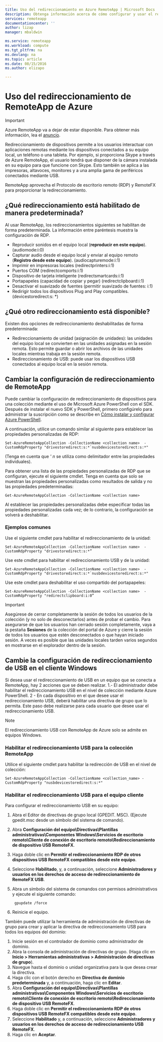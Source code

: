 ```yaml
---
title: Uso del redireccionamiento en Azure RemoteApp | Microsoft Docs
description: Obtenga información acerca de cómo configurar y usar el redireccionamiento en RemoteApp
services: remoteapp
documentationcenter: ''
author: lizap
manager: mbaldwin

ms.service: remoteapp
ms.workload: compute
ms.tgt_pltfrm: na
ms.devlang: na
ms.topic: article
ms.date: 08/15/2016
ms.author: elizapo

---
```

# Uso del redireccionamiento de RemoteApp de Azure
> [!IMPORTANT]
> Azure RemoteApp va a dejar de estar disponible. Para obtener más información, lea el [anuncio](https://go.microsoft.com/fwlink/?linkid=821148).
> 
> 

Redireccionamiento de dispositivos permite a los usuarios interactuar con aplicaciones remotas mediante los dispositivos conectados a su equipo local, un teléfono o una tableta. Por ejemplo, si proporciona Skype a través de Azure RemoteApp, el usuario tendrá que disponer de la cámara instalada en su equipo para que funcione con Skype. Esto también se aplica a las impresoras, altavoces, monitores y a una amplia gama de periféricos conectados mediante USB.

RemoteApp aprovecha el Protocolo de escritorio remoto (RDP) y RemoteFX para proporcionar la redireccionamiento.

## ¿Qué redireccionamiento está habilitado de manera predeterminada?
Al usar RemoteApp, los redireccionamientos siguientes se habilitan de forma predeterminada. La información entre paréntesis muestra la configuración de RDP.

* Reproducir sonidos en el equipo local (**reproducir en este equipo**). (audiomode:i:0)
* Capturar audio desde el equipo local y enviar al equipo remoto (**Registro desde este equipo**). (audiocapturemode:i:1)
* Imprimir en impresoras locales (redirectprinters:i:1)
* Puertos COM (redirectcomports:i:1)
* Dispositivo de tarjeta inteligente (redirectsmartcards:i:1)
* Portapapeles (capacidad de copiar y pegar) (redirectclipboard:i:1)
* Desactivar el suavizado de fuentes (permitir suavizado de fuentes: i:1)
* Redirigir todos los dispositivos Plug and Play compatibles. (devicestoredirect:s: *)

## ¿Qué otro redireccionamiento está disponible?
Existen dos opciones de redireccionamiento deshabilitadas de forma predeterminada:

* Redireccionamiento de unidad (asignación de unidades): las unidades del equipo local se convierten en las unidades asignadas en la sesión remota. Esto permite guardar o abrir los archivos de las unidades locales mientras trabaja en la sesión remota.
* Redireccionamiento de USB: puede usar los dispositivos USB conectados al equipo local en la sesión remota.

## Cambiar la configuración de redireccionamiento de RemoteApp
Puede cambiar la configuración de redireccionamiento de dispositivos para una colección mediante el uso de Microsoft Azure PowerShell con el SDK. Después de instalar el nuevo SDK y PowerShell, primero configúrelo para administrar la suscripción como se describe en [Cómo instalar y configurar Azure PowerShell](../powershell-install-configure.md).

A continuación, utilice un comando similar al siguiente para establecer las propiedades personalizadas de RDP:

    Set-AzureRemoteAppCollection -CollectionName <collection name>  -CustomRdpProperty "drivestoredirect:s:*`nusbdevicestoredirect:s:*"

(Tenga en cuenta que *' n* se utiliza como delimitador entre las propiedades individuales).

Para obtener una lista de las propiedades personalizadas de RDP que se configuran, ejecute el siguiente cmdlet. Tenga en cuenta que solo se muestran las propiedades personalizadas como resultados de salida y no las propiedades predeterminadas:

    Get-AzureRemoteAppCollection -CollectionName <collection name>

Al establecer las propiedades personalizadas debe especificar todas las propiedades personalizadas cada vez; de lo contrario, la configuración se volverá a deshabilitar.

### Ejemplos comunes
Use el siguiente cmdlet para habilitar el redireccionamiento de la unidad:

    Set-AzureRemoteAppCollection -CollectionName <collection name>  -CustomRdpProperty "drivestoredirect:s:*”

Use este cmdlet para habilitar el redireccionamiento USB y de la unidad:

    Set-AzureRemoteAppCollection -CollectionName <collection name>  -CustomRdpProperty "drivestoredirect:s:*`nusbdevicestoredirect:s:*"

Use este cmdlet para deshabilitar el uso compartido del portapapeles:

    Set-AzureRemoteAppCollection -CollectionName <collection name>  -CustomRdpProperty "redirectclipboard:i:0”

> [!IMPORTANT]
> Asegúrese de cerrar completamente la sesión de todos los usuarios de la colección (y no solo de desconectarlos) antes de probar el cambio. Para asegurarse de que los usuarios han cerrado sesión completamente, vaya a la pestaña **Sesiones** de la colección del portal de Azure y cierre la sesión de todos los usuarios que estén desconectados o que hayan iniciado sesión. A veces es posible que las unidades locales tarden varios segundos en mostrarse en el explorador dentro de la sesión.
> 
> 

## Cambie la configuración de redireccionamiento de USB en el cliente Windows
Si desea usar el redireccionamiento de USB en un equipo que se conecta a RemoteApp, hay 2 acciones que se deben realizar. 1.- El administrador debe habilitar el redireccionamiento USB en el nivel de colección mediante Azure PowerShell. 2 - En cada dispositivo en el que desee usar el redireccionamiento USB, deberá habilitar una directiva de grupo que lo permita. Este paso debe realizarse para cada usuario que desee usar el redireccionamiento USB.

> [!NOTE]
> El redireccionamiento USB con RemoteApp de Azure solo se admite en equipos Windows.
> 
> 

### Habilitar el redireccionamiento USB para la colección RemoteApp
Utilice el siguiente cmdlet para habilitar la redirección de USB en el nivel de colección:

    Set-AzureRemoteAppCollection -CollectionName <collection_name> -CustomRdpProperty "nusbdevicestoredirect:s:*"

### Habilitar el redireccionamiento USB para el equipo cliente
Para configurar el redireccionamiento USB en su equipo:

1. Abra el Editor de directivas de grupo local (GPEDIT. MSC). (Ejecute gpedit.msc desde un símbolo del sistema de comando).
2. Abra **Configuración del equipo\\Directivas\\Plantillas administrativas\\Componentes Windows\\Servicios de escritorio remoto\\Cliente de conexión de escritorio remoto\\Redireccionamiento de dispositivo USB RemoteFX**.
3. Haga doble clic en **Permitir el redireccionamiento RDP de otros dispositivos USB RemoteFX compatibles desde este equipo**.
4. Seleccione **Habilitado**, y, a continuación, seleccione **Administradores y usuarios en los derechos de acceso de redireccionamiento de RemoteFX USB**.
5. Abra un símbolo del sistema de comandos con permisos administrativos y ejecute el siguiente comando:
   
        gpupdate /force
6. Reinicie el equipo.

También puede utilizar la herramienta de administración de directivas de grupo para crear y aplicar la directiva de redireccionamiento USB para todos los equipos del dominio:

1. Inicie sesión en el controlador de dominio como administrador de dominio.
2. Abra la consola de administración de directivas de grupo. (Haga clic en **Inicio > Herramientas administrativas > Administración de directivas de grupo**).
3. Navegue hasta el dominio o unidad organizativa para la que desea crear la directiva.
4. Haga clic con el botón derecho en **Directiva de dominio predeterminada** y, a continuación, haga clic en **Editar**.
5. Abra **Configuración del equipo\\Directivas\\Plantillas administrativas\\Componentes Windows\\Servicios de escritorio remoto\\Cliente de conexión de escritorio remoto\\Redireccionamiento de dispositivo USB RemoteFX**.
6. Haga doble clic en **Permitir el redireccionamiento RDP de otros dispositivos USB RemoteFX compatibles desde este equipo**.
7. Seleccione **Habilitado** y, a continuación, seleccione **Administradores y usuarios en los derechos de acceso de redireccionamiento USB RemoteFX**.
8. Haga clic en **Aceptar**.

<!---HONumber=AcomDC_0817_2016-->